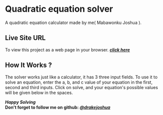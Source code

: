 # Quadratic equation solver
 A quadratic equation calculator made by me( Mabawonku Joshua ).
 
## Live Site URL
To view this project as a web page in your browser. ***[click here](https://drakejoshua.github.io/quadratic-equation-solver---pjs)***

## How It Works ?
The solver works just like a calculator, it has 3 three input fields.
To use it to solve an equation, enter the a, b, and c value of your equation in the first, second and third inputs. Click on solve, and your equation's possible values will be given below in the spaces.

***Happy Solving*** <br> **Don't forget to follow me on github:** ***[@drakejoshua](https://github.com/user/drakejoshua)***
